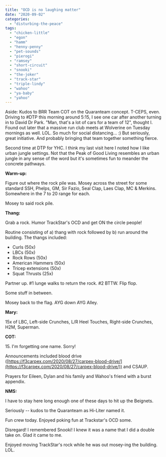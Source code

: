 ```yaml
---
title: "OCD is no laughing matter"
date: "2020-09-02"
categories: 
  - "disturbing-the-peace"
tags: 
  - "chicken-little"
  - "egon"
  - "hamm"
  - "henny-penny"
  - "pet-sounds"
  - "pierogi"
  - "ramsey"
  - "short-circuit"
  - "snooki"
  - "the-joker"
  - "track-star"
  - "triple-lindy"
  - "wahoo"
  - "ya-baby"
  - "yahoo"
---
```


Aside: Kudos to BRR Team COT on the Quaranteam concept. T-CEPS, even. Driving to #DTP this morning around 5:15, I see one car after another turning in to David Dr Park. "Man, that's a lot of cars for a team of 12", thought I. Found out later that a massive run club meets at Wolverine on Tuesday mornings as well. LOL. So much for social distancing... :) But seriously, great initiative. And probably bringing that team together something fierce.

Second time at DTP for YHC. I think my last visit here I noted how I like urban jungle settings. Not that the Peak of Good Living resembles an urban jungle in any sense of the word but it's sometimes fun to meander the concrete pathways.

**Warm-up:**

Figure out where the rock pile was. Mosey across the street for some standard SSH, Phelps, GM, Sir Fazio, Seal Clap, Laes Clap, MC & Merkins. Somewhere in the 7 to 20 range for each.

Mosey to said rock pile.

**Thang:**

Grab a rock. Humor TrackStar's OCD and get ON the circle people!

Routine consisting of a) thang with rock followed by b) run around the building. The thangs included:

- Curls (50x)
- LBCs (50x)
- Rock Rows (50x)
- American Hammers (50x)
- Tricep extensions (50x)
- Squat Thrusts (25x)

Partner up. #1 lunge walks to return the rock. #2 BTTW. Flip flop.

Some stuff in between.

Mosey back to the flag. AYG down AYG Alley.

**Mary:**

15x of LBC, Left-side Crunches, L/R Heel Touches, Right-side Crunches, H2M, Superman.

**COT:**

15\. I'm forgetting one name. Sorry!

Announcements included blood drive ([https://f3carpex.com/2020/08/27/carpex-blood-drive/](https://f3carpex.com/2020/08/27/carpex-blood-drive/)) and CSAUP.

Prayers for Eileen, Dylan and his family and Wahoo's friend with a burst appendix.

**NMS:**

I have to stay here long enough one of these days to hit up the Beignets.

Seriously -- kudos to the Quaranteam as Hi-Liter named it.

Fun crew today. Enjoyed poking fun at Trackstar's OCD some.

Disregard! I remembered Snooki! I knew it was a name that I did a double take on. Glad it came to me.

Enjoyed moving TrackStar's rock while he was out mosey-ing the building. LOL.
